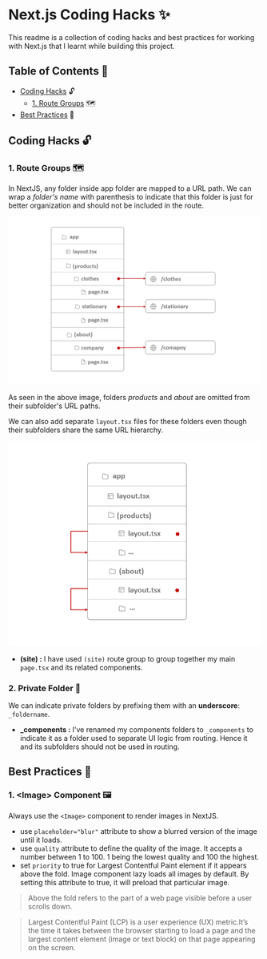 # Next.js Coding Hacks :sparkles:

This readme is a collection of coding hacks and best practices for working with Next.js that I learnt while building this project.

## Table of Contents 📑

-   [Coding Hacks](#coding-hacks-🔓) :unlock:
    -   [1. Route Groups](#2-private-folder-📁) 🗺️
-   [Best Practices](#best-practices-🥇) 🥇

## Coding Hacks :unlock:

### 1. Route Groups 🗺️

In NextJS, any folder inside app folder are mapped to a URL path. We can wrap a _folder's name_ with parenthesis to indicate that this folder is just for better organization and should not be included in the route.

![Route Groups](./images/01_route_groups.png)

As seen in the above image, folders _products_ and _about_ are omitted from their subfolder's URL paths.

We can also add separate `layout.tsx` files for these folders even though their subfolders share the same URL hierarchy.

![Separate Layout Files](./images//02_separate_layout_files.png)

-   **(site) :** I have used `(site)` route group to group together my main `page.tsx` and its related components.

### 2. Private Folder :file_folder:

We can indicate private folders by prefixing them with an **underscore**: `_foldername`.

-   **\_components :** I've renamed my components folders to `_components` to indicate it as a folder used to separate UI logic from routing. Hence it and its subfolders should not be used in routing.

## Best Practices 🥇

### 1. \<Image> Component 🖼️

Always use the `<Image>` component to render images in NextJS.

-   use `placeholder="blur"` attribute to show a blurred version of the image until it loads.
-   use `quality` attribute to define the quality of the image. It accepts a number between 1 to 100. 1 being the lowest quality and 100 the highest.
-   set `priority` to true for Largest Contentful Paint element if it appears above the fold. Image component lazy loads all images by default. By setting this attribute to true, it will preload that particular image.

> Above the fold refers to the part of a web page visible before a user scrolls down.

> Largest Contentful Paint (LCP) is a user experience (UX) metric.It’s the time it takes between the browser starting to load a page and the largest content element (image or text block) on that page appearing on the screen.
